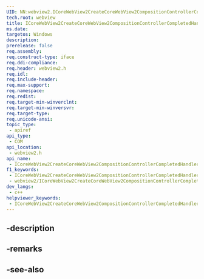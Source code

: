 ```yaml
---
UID: NN:webview2.ICoreWebView2CreateCoreWebView2CompositionControllerCompletedHandler
tech.root: webview
title: ICoreWebView2CreateCoreWebView2CompositionControllerCompletedHandler
ms.date: 
targetos: Windows
description: 
prerelease: false
req.assembly: 
req.construct-type: iface
req.ddi-compliance: 
req.header: webview2.h
req.idl: 
req.include-header: 
req.max-support: 
req.namespace: 
req.redist: 
req.target-min-winverclnt: 
req.target-min-winversvr: 
req.target-type: 
req.unicode-ansi: 
topic_type:
 - apiref
api_type:
 - COM
api_location:
 - webview2.h
api_name:
 - ICoreWebView2CreateCoreWebView2CompositionControllerCompletedHandler
f1_keywords:
 - ICoreWebView2CreateCoreWebView2CompositionControllerCompletedHandler
 - webview2/ICoreWebView2CreateCoreWebView2CompositionControllerCompletedHandler
dev_langs:
 - c++
helpviewer_keywords:
 - ICoreWebView2CreateCoreWebView2CompositionControllerCompletedHandler
---
```


## -description

## -remarks

## -see-also

